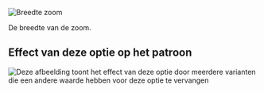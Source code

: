 ![Breedte zoom](hemwidth.svg)

De breedte van de zoom.

## Effect van deze optie op het patroon

![Deze afbeelding toont het effect van deze optie door meerdere varianten die een andere waarde hebben voor deze optie te vervangen](sandy_hemwidth_sample.svg "Effect van deze optie op het patroon")
